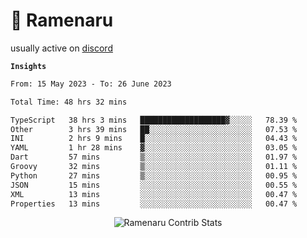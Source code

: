 # 🍜 Ramenaru

usually active on <a href="https://discordapp.com/users/503291004200157185">discord</a> 

**`Insights`**

<!--START_SECTION:waka-->

```txt
From: 15 May 2023 - To: 26 June 2023

Total Time: 48 hrs 32 mins

TypeScript   38 hrs 3 mins   ███████████████████▓░░░░░   78.39 %
Other        3 hrs 39 mins   ██░░░░░░░░░░░░░░░░░░░░░░░   07.53 %
INI          2 hrs 9 mins    █░░░░░░░░░░░░░░░░░░░░░░░░   04.43 %
YAML         1 hr 28 mins    ▓░░░░░░░░░░░░░░░░░░░░░░░░   03.05 %
Dart         57 mins         ▒░░░░░░░░░░░░░░░░░░░░░░░░   01.97 %
Groovy       32 mins         ▒░░░░░░░░░░░░░░░░░░░░░░░░   01.11 %
Python       27 mins         ▒░░░░░░░░░░░░░░░░░░░░░░░░   00.95 %
JSON         15 mins         ░░░░░░░░░░░░░░░░░░░░░░░░░   00.55 %
XML          13 mins         ░░░░░░░░░░░░░░░░░░░░░░░░░   00.47 %
Properties   13 mins         ░░░░░░░░░░░░░░░░░░░░░░░░░   00.47 %
```

<!--END_SECTION:waka-->

<div style="text-align: center;">
   <img align="center" src="https://github-readme-streak-stats.herokuapp.com/?user=Ramenaru&theme=dark&card_width=520" alt="Ramenaru Contrib Stats" />
</div>



